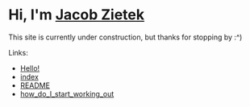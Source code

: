 # Hi, I'm [Jacob Zietek](https://www.linkedin.com/in/jacob-zietek/)

This site is currently under construction, but thanks for stopping by :^)

Links:
 - [Hello!](https://jacob-zietek.github.io/Hello!.html)
 - [index](https://jacob-zietek.github.io/index.html)
 - [README](https://jacob-zietek.github.io/README.html)
 - [how_do_I_start_working_out](https://jacob-zietek.github.io/how_do_I_start_working_out.html)